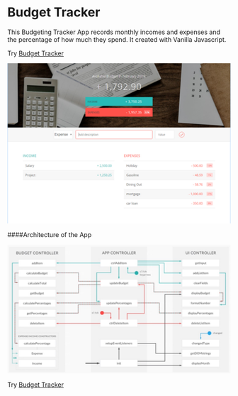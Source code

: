 # Budget Tracker

This Budgeting Tracker App records monthly incomes and expenses and the percentage of how much they spend. It created with Vanilla Javascript. 

Try [Budget Tracker](https://rainbowmoonlight.github.io/budget-tracker/)  

<img src="budgetscreen01.jpg">

####Architecture of the App

<img src="architecture.jpg">

Try [Budget Tracker](https://rainbowmoonlight.github.io/budget-tracker/)  